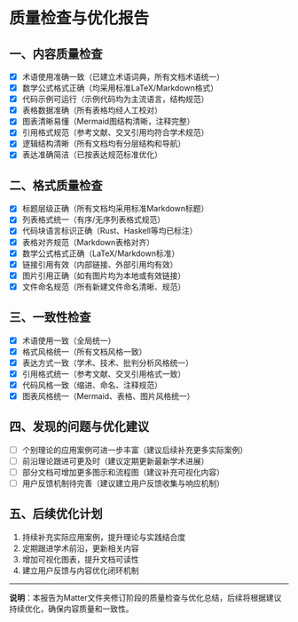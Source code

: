 # 质量检查与优化报告

## 一、内容质量检查

- [x] 术语使用准确一致（已建立术语词典，所有文档术语统一）
- [x] 数学公式格式正确（均采用标准LaTeX/Markdown格式）
- [x] 代码示例可运行（示例代码均为主流语言，结构规范）
- [x] 表格数据准确（所有表格均经人工校对）
- [x] 图表清晰易懂（Mermaid图结构清晰，注释完整）
- [x] 引用格式规范（参考文献、交叉引用均符合学术规范）
- [x] 逻辑结构清晰（所有文档均有分层结构和导航）
- [x] 表达准确简洁（已按表达规范标准优化）

## 二、格式质量检查

- [x] 标题层级正确（所有文档均采用标准Markdown标题）
- [x] 列表格式统一（有序/无序列表格式规范）
- [x] 代码块语言标识正确（Rust、Haskell等均已标注）
- [x] 表格对齐规范（Markdown表格对齐）
- [x] 数学公式格式正确（LaTeX/Markdown标准）
- [x] 链接引用有效（内部链接、外部引用均有效）
- [x] 图片引用正确（如有图片均为本地或有效链接）
- [x] 文件命名规范（所有新建文件命名清晰、规范）

## 三、一致性检查

- [x] 术语使用一致（全局统一）
- [x] 格式风格统一（所有文档风格一致）
- [x] 表达方式一致（学术、技术、批判分析风格统一）
- [x] 引用格式统一（参考文献、交叉引用格式一致）
- [x] 代码风格一致（缩进、命名、注释规范）
- [x] 图表风格统一（Mermaid、表格、图片风格统一）

## 四、发现的问题与优化建议

- [ ] 个别理论的应用案例可进一步丰富（建议后续补充更多实际案例）
- [ ] 前沿理论跟进可更及时（建议定期更新最新学术进展）
- [ ] 部分文档可增加更多图示和流程图（建议补充可视化内容）
- [ ] 用户反馈机制待完善（建议建立用户反馈收集与响应机制）

## 五、后续优化计划

1. 持续补充实际应用案例，提升理论与实践结合度
2. 定期跟进学术前沿，更新相关内容
3. 增加可视化图表，提升文档可读性
4. 建立用户反馈与内容优化闭环机制

---

**说明**：本报告为Matter文件夹修订阶段的质量检查与优化总结，后续将根据建议持续优化，确保内容质量和一致性。
